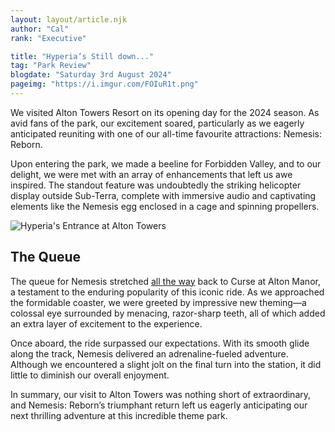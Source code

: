 ```yaml
---
layout: layout/article.njk
author: "Cal"
rank: "Executive"

title: "Hyperia’s Still down..."
tag: "Park Review"
blogdate: "Saturday 3rd August 2024"
pageimg: "https://i.imgur.com/FOIuR1t.png"
---
```


We visited Alton Towers Resort on its opening day for the 2024 season. As avid fans of the park, our excitement soared, particularly as we eagerly anticipated reuniting with one of our all-time favourite attractions: Nemesis: Reborn.

Upon entering the park, we made a beeline for Forbidden Valley, and to our delight, we were met with an array of enhancements that left us awe inspired. The standout feature was undoubtedly the striking helicopter display outside Sub-Terra, complete with immersive audio and captivating elements like the Nemesis egg enclosed in a cage and spinning propellers.

![Hyperia's Entrance at Alton Towers](https://i.imgur.com/FOIuR1t.png)

## The Queue

The queue for Nemesis stretched <ins>all the way</ins> back to Curse at Alton Manor, a testament to the enduring popularity of this iconic ride. As we approached the formidable coaster, we were greeted by impressive new theming—a colossal eye surrounded by menacing, razor-sharp teeth, all of which added an extra layer of excitement to the experience.

Once aboard, the ride surpassed our expectations. With its smooth glide along the track, Nemesis delivered an adrenaline-fueled adventure. Although we encountered a slight jolt on the final turn into the station, it did little to diminish our overall enjoyment.

In summary, our visit to Alton Towers was nothing short of extraordinary, and Nemesis: Reborn’s triumphant return left us eagerly anticipating our next thrilling adventure at this incredible theme park.
